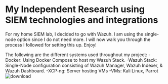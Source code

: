 # My Independent Research using SIEM technologies and integrations
For my home SIEM lab, I decided to go with Wazuh. I am using the single-node option since I do not need more.
I will now walk you through the process I followed for setting this up. Enjoy!

The following are the different systems used throughout my project:
-Docker: Using Docker Compose to host my Wazuh Stack.
-Wazuh Stack: Single-Node configuration consisting of Wazuh Manager, Wazuh Indexer, & Wazuh Dashboard.
-XCP-ng: Server hosting VMs
-VMs: Kali Linux, Parrot
![download](https://github.com/bmcda37/IndependentResearch-SIEM/assets/157663194/87663463-8274-47f4-a247-827f40eafc92)
